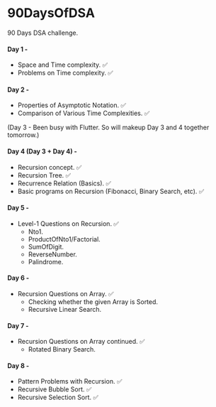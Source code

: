 # 90DaysOfDSA
90 Days DSA challenge.

#### Day 1 - 
- Space and Time complexity. ✅
- Problems on Time complexity. ✅

#### Day 2 -
- Properties of Asymptotic Notation. ✅
- Comparison of Various Time Complexities. ✅

(Day 3 - Been busy with Flutter. So will makeup Day 3 and 4 together tomorrow.) 

#### Day 4 (Day 3 + Day 4) -
- Recursion concept. ✅
- Recursion Tree. ✅
- Recurrence Relation (Basics). ✅
- Basic programs on Recursion (Fibonacci, Binary Search, etc). ✅

#### Day 5 -
- Level-1 Questions on Recursion. ✅
  - Nto1.
  - ProductOfNto1/Factorial.
  - SumOfDigit. 
  - ReverseNumber.
  - Palindrome.

#### Day 6 -
- Recursion Questions on Array. ✅
  - Checking whether the given Array is Sorted.
  - Recursive Linear Search.

#### Day 7 -
- Recursion Questions on Array continued. ✅
  - Rotated Binary Search.

#### Day 8 -
- Pattern Problems with Recursion. ✅ 
- Recursive Bubble Sort. ✅
- Recursive Selection Sort. ✅
